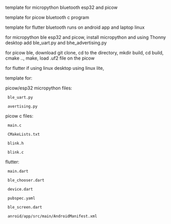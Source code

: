 
template for micropython bluetooth esp32 and picow

template for picow bluetooth c program

template for flutter bluetooth runs on android app and laptop linux

for micropython ble esp32 and picow, install micropython and using Thonny desktop add ble_uart.py and bhe_advertising.py

for picow ble, download git clone, cd to the directory, mkdir build, cd build, cmake .., make, load .uf2 file on the picow

for flutter if using linux desktop using linux lite,


template for:

picow/esp32 micropython files:

     ble_uart.py

     avertising.py

picow c files:

     main.c

     CMakeLists.txt

     blink.h

     blink.c

flutter:

     main.dart

     ble_chooser.dart

     device.dart

     pubspec.yaml

     ble_screen.dart

     anroid/app/src/main/AndroidManifest.xml

     

     
